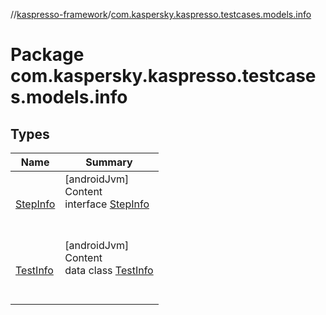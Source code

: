 //[kaspresso-framework](../index.md)/[com.kaspersky.kaspresso.testcases.models.info](index.md)



# Package com.kaspersky.kaspresso.testcases.models.info  


## Types  
  
|  Name|  Summary| 
|---|---|
| [StepInfo](-step-info/index.md)| [androidJvm]  <br>Content  <br>interface [StepInfo](-step-info/index.md)  <br><br><br>
| [TestInfo](-test-info/index.md)| [androidJvm]  <br>Content  <br>data class [TestInfo](-test-info/index.md)  <br><br><br>

